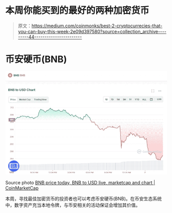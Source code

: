 # 本周你能买到的最好的两种加密货币

> 原文：<https://medium.com/coinmonks/best-2-cryptocurrecies-that-you-can-buy-this-week-2e09d397580?source=collection_archive---------44----------------------->

# 币安硬币(BNB)

![](img/a70a71504ea526e0b1b1878566bfcfe1.png)

Source photo [BNB price today, BNB to USD live, marketcap and chart | CoinMarketCap](https://coinmarketcap.com/currencies/bnb/)

本周，寻找最佳加密货币的投资者也可以考虑币安硬币(BNB)。在币安生态系统中，数字资产充当本地令牌，与币安相关的活动保证会增加其价值。